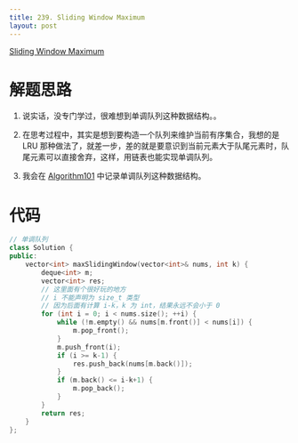 ```yaml
---
title: 239. Sliding Window Maximum
layout: post
---
```


[Sliding Window Maximum](https://leetcode-cn.com/problems/sliding-window-maximum/description/)

# 解题思路

1. 说实话，没专门学过，很难想到单调队列这种数据结构。。

2. 在思考过程中，其实是想到要构造一个队列来维护当前有序集合，我想的是 LRU 那种做法了，就差一步，差的就是要意识到当前元素大于队尾元素时，队尾元素可以直接舍弃，这样，用链表也能实现单调队列。

3. 我会在 [Algorithm101](https://github.com/yichenluan/Algorithm101) 中记录单调队列这种数据结构。

# 代码

```c++
// 单调队列
class Solution {
public:
    vector<int> maxSlidingWindow(vector<int>& nums, int k) {
        deque<int> m;
        vector<int> res;
        // 这里面有个很好玩的地方
        // i 不能声明为 size_t 类型
        // 因为后面有计算 i-k，k 为 int，结果永远不会小于 0
        for (int i = 0; i < nums.size(); ++i) {
            while (!m.empty() && nums[m.front()] < nums[i]) {
                m.pop_front();
            }
            m.push_front(i);
            if (i >= k-1) {
                res.push_back(nums[m.back()]);
            }
            if (m.back() <= i-k+1) {
                m.pop_back();
            }
        }
        return res;
    }
};
```